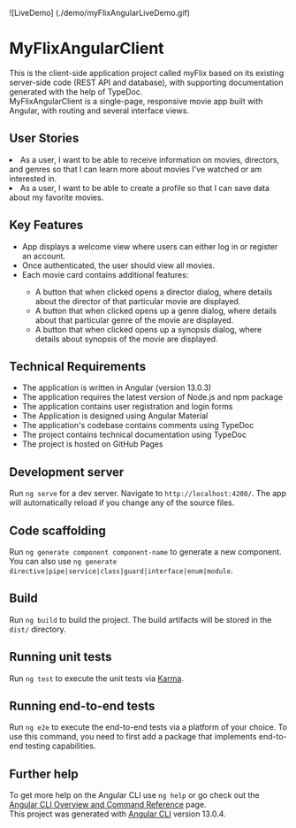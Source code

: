 ![LiveDemo] (./demo/myFlixAngularLiveDemo.gif)
# MyFlixAngularClient
This is the client-side application project called myFlix based on its existing server-side code (REST API and database), with supporting documentation generated with the help of TypeDoc.<br>
MyFlixAngularClient is a single-page, responsive movie app built with Angular, with routing and several interface views.

## User Stories
<li> As a user, I want to be able to receive information on movies, directors, and genres so that I can learn more about movies I've watched or am interested in. </li>
<li> As a user, I want to be able to create a profile so that I can save data about my favorite movies.</li>

## Key Features
<ul>
<li> App displays a welcome view where users can either log in or register an account.</li>
<li> Once authenticated, the user should view all movies.</li>
<li> Each movie card contains additional features: </li>
<ul>
<li> A button that when clicked opens a director dialog, where details about the director of that particular movie are displayed.</li>
<li> A button that when clicked opens up a genre dialog, where details about that particular genre of the movie are displayed. </li> 
<li> A button that when clicked opens up a synopsis dialog, where details about synopsis of the movie are displayed.</li>
</ul>
</ul>

## Technical Requirements
<ul>
<li> The application is written in Angular (version 13.0.3)</li>
<li> The application requires the latest version of Node.js and npm package</li>
<li> The application contains user registration and login forms </li>
<li> The Application is designed using Angular Material </li>
<li> The application's codebase contains comments using TypeDoc </li>
<li> The project contains technical documentation using TypeDoc </li>
<li> The project is hosted on GitHub Pages </li>
</ul>


## Development server

Run `ng serve` for a dev server. Navigate to `http://localhost:4200/`. The app will automatically reload if you change any of the source files.

## Code scaffolding

Run `ng generate component component-name` to generate a new component. You can also use `ng generate directive|pipe|service|class|guard|interface|enum|module`.

## Build

Run `ng build` to build the project. The build artifacts will be stored in the `dist/` directory.

## Running unit tests

Run `ng test` to execute the unit tests via [Karma](https://karma-runner.github.io).

## Running end-to-end tests

Run `ng e2e` to execute the end-to-end tests via a platform of your choice. To use this command, you need to first add a package that implements end-to-end testing capabilities.

## Further help

To get more help on the Angular CLI use `ng help` or go check out the [Angular CLI Overview and Command Reference](https://angular.io/cli) page. <br>
This project was generated with [Angular CLI](https://github.com/angular/angular-cli) version 13.0.4.
